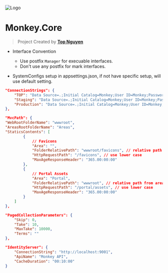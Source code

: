 ﻿![Logo](favicon.ico)
# Monkey.Core
> Project Created by [**Top Nguyen**](http://topnguyen.net)

- Interface Convention
  + Use postfix `Manager` for execuable interfaces.
  + Don't use any postfix for mark interfaces.

- SystemConfigs setup in appsettings.json, if not have specific setup, will use default setting.

```json
"ConnectionStrings": {
    "TOP": "Data Source=.;Initial Catalog=Monkey;User ID=Monkey;Password=Monkey;Trusted_Connection=False;MultipleActiveResultSets=true",
    "Staging": "Data Source=.;Initial Catalog=Monkey;User ID=Monkey;Password=Monkey;Trusted_Connection=False;MultipleActiveResultSets=true",
    "Production": "Data Source=.;Initial Catalog=Monkey;User ID=Monkey;Password=Monkey;Trusted_Connection=False;MultipleActiveResultSets=true"
},

"MvcPath": {
"WebRootFolderName": "wwwroot",
"AreasRootFolderName": "Areas",
"StaticsContents": [
        {
            // Favicons
            "Area": "",
            "FolderRelativePath": "wwwroot/favicons", // relative path from area
            "HttpRequestPath": "/favicons", // use lower case
            "MaxAgeResponseHeader": "365.00:00:00"
        },
        {
            // Portal Assets
            "Area": "Portal",
            "FolderRelativePath": "wwwroot", // relative path from area
            "HttpRequestPath": "/portal/assets", // use lower case
            "MaxAgeResponseHeader": "365.00:00:00"
        }
    ]
},

"PagedCollectionParameters": {
    "Skip": 0,
    "Take": 10,
    "MaxTake": 10000,
    "Terms": ""
},

"IdentityServer": {
    "ConnectionString": "http://localhost:9001",
    "ApiName": "Monkey API",
    "CacheDuration": "00:10:00"
}
```